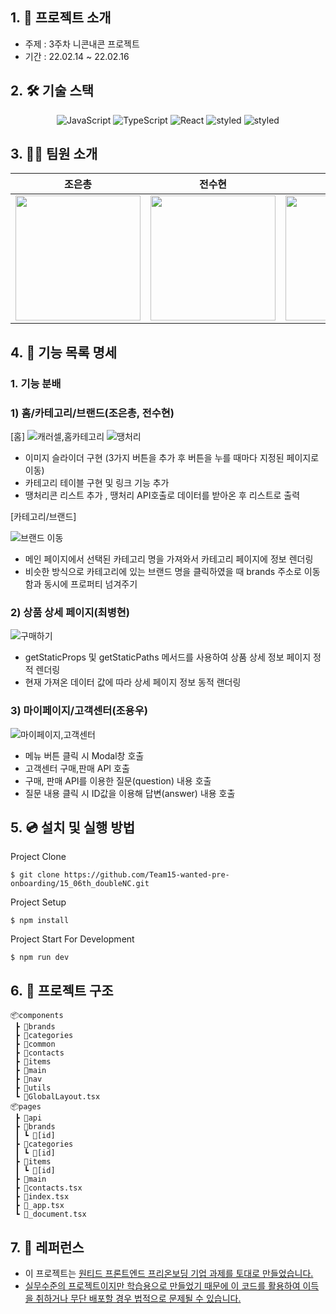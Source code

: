## 1. 💁 프로젝트 소개

- 주제 : 3주차 니콘내콘 프로젝트
- 기간 : 22.02.14 ~ 22.02.16

## 2. 🛠️ 기술 스택

<p align="center">
<img alt="JavaScript" src="https://img.shields.io/badge/javascript-%23323330.svg?style=for-the-badge&logo=javascript&logoColor=%23F7DF1E" />
<img alt="TypeScript" src = "https://img.shields.io/badge/TypeScript-%231572B6.svg?style=for-the-badge&logo=TypeScript&logoColor=white" />
<img alt="React" src="https://img.shields.io/badge/react-%2320232a.svg?style=for-the-badge&logo=react&logoColor=%2361DAFB" />
<img alt="styled" src="https://img.shields.io/badge/styled--components-DB7093?style=for-the-badge&logo=styled-components&logoColor=white" />
<img alt="styled" src="https://img.shields.io/badge/Next-black?style=for-the-badge&logo=next.js&logoColor=white" />  
</p>

## 3. 👋🏻 팀원 소개

|조은총|전수현|최병현|조용우|
|----|---|---|---|
|<img width="200px" src='https://avatars.githubusercontent.com/u/66837741?v=4'/>|<img width="200px" src="https://avatars.githubusercontent.com/u/89771577?v=4"/>|<img width="200px" src="https://avatars.githubusercontent.com/u/65222200?v=4"/>|<img width="200px" src='https://avatars.githubusercontent.com/u/89348550?v=4'>|

## 4. 📄 기능 목록 명세

### 1. 기능 분배

### 1) **홈/카테고리/브랜드(조은총, 전수현)**

[홈] 
 ![캐러셀,홈카테고리](https://user-images.githubusercontent.com/89348550/154171582-a546cef6-6891-4648-995d-6487a59592e9.gif)
 ![땡처리](https://user-images.githubusercontent.com/89348550/154171607-4bfabe55-4086-483d-adfe-1b380ff46920.gif)

- 이미지 슬라이더 구현 (3가지 버튼을 추가 후 버튼을 누를 때마다 지정된 페이지로 이동)
- 카테고리 테이블 구현 및 링크 기능 추가
- 땡처리콘 리스트 추가 , 땡처리 API호출로 데이터를 받아온 후 리스트로 출력

[카테고리/브랜드]
 
 ![브랜드 이동](https://user-images.githubusercontent.com/89348550/154171593-85b7254f-f401-41f9-a6e5-f34bd9ce6f50.gif)


- 메인 페이지에서 선택된 카테고리 명을 가져와서 카테고리 페이지에 정보 렌더링
- 비슷한 방식으로 카테고리에 있는 브랜드 명을 클릭하였을 때 brands 주소로 이동함과 동시에 프로퍼티 넘겨주기


### **2) 상품 상세 페이지(최병현)**
 ![구매하기](https://user-images.githubusercontent.com/89348550/154171633-f3b21491-3c5b-41c9-a66a-66dea1cb1914.gif) 

- getStaticProps 및 getStaticPaths 메서드를 사용하여 상품 상세 정보 페이지 정적 렌더링
- 현재 가져온 데이터 값에 따라 상세 페이지 정보 동적 랜더링

### **3) 마이페이지/고객센터(조용우)**

![마이페이지,고객센터](https://user-images.githubusercontent.com/89348550/154171530-ec9b3bc7-c0d6-4c29-bf37-7bc6586dd1f9.gif)

- 메뉴 버튼 클릭 시 Modal창 호출
- 고객센터 구매,판매 API 호출
- 구매, 판매 API를 이용한 질문(question) 내용 호출
- 질문 내용 클릭 시 ID값을 이용해 답변(answer) 내용 호출

## 5. 💿 설치 및 실행 방법

Project Clone

`$ git clone https://github.com/Team15-wanted-pre-onboarding/15_06th_doubleNC.git` 

Project Setup

`$ npm install`

Project Start For Development

`$ npm run dev`

## 6. 🌲 프로젝트 구조

```
📦components
 ┣ 📂brands
 ┣ 📂categories
 ┣ 📂common
 ┣ 📂contacts
 ┣ 📂items
 ┣ 📂main
 ┣ 📂nav
 ┣ 📂utils
 ┗ 📜GlobalLayout.tsx
📦pages
 ┣ 📂api
 ┣ 📂brands
 ┃ ┗ 📂[id]
 ┣ 📂categories
 ┃ ┗ 📂[id]
 ┣ 📂items
 ┃ ┗ 📂[id]
 ┣ 📂main
 ┣ 📜contacts.tsx
 ┣ 📜index.tsx
 ┣ 📜_app.tsx
 ┗ 📜_document.tsx
```

## 7. 📕 레퍼런스

- 이 프로젝트는 <u>[원티드 프론트엔드 프리온보딩](https://www.wanted.co.kr/events/pre_onboarding_course_6) 기업 과제를 토대로 만들었습니다.
- 실무수준의 프로젝트이지만 학습용으로 만들었기 때문에 이 코드를 활용하여 이득을 취하거나 무단 배포할 경우 법적으로 문제될 수 있습니다.
